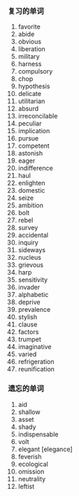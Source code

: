 ### 复习的单词

1. favorite
2. abide
3. obvious
4. liberation
5. military
6. harness
7. compulsory
8. chop
9. hypothesis
10. delicate
11. utilitarian
12. absurd
13. irreconcilable
14. peculiar
15. implication
16. pursue
17. competent
18. astonish
19. eager
20. indifference
21. haul
22. enlighten
23. domestic
24. seize
25. ambition
26. bolt
27. rebel
28. survey
29. accidental
30. inquiry
31. sideways
32. nucleus
33. grievous
34. harp
35. sensitivity
36. invader
37. alphabetic
38. deprive
39. prevalence
40. stylish
41. clause
42. factors
43. trumpet
44. imaginative
45. varied
46. refrigeration
47. reunification





### 遗忘的单词

1. aid
2. shallow
3. asset
4. shady
5. indispensable
6. volt
7. elegant [elegance]
8. feverish
9. ecological
10. omission
11. neutrality
12. leftist